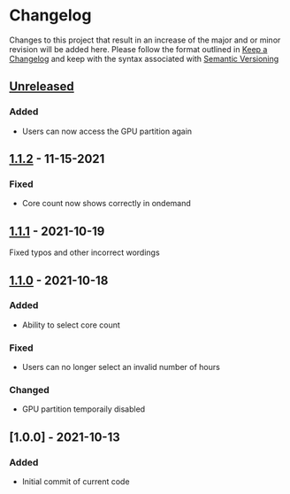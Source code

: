 # Changelog
Changes to this project that result in an increase of the major and or minor revision will be added here. Please follow the format outlined in [Keep a Changelog](http://keepachangelog.com/en/1.0.0/) and keep with the syntax associated with [Semantic Versioning](https://semver.org/)

## [Unreleased]
### Added
- Users can now access the GPU partition again

## [1.1.2] - 11-15-2021
### Fixed
- Core count now shows correctly in ondemand

## [1.1.1] - 2021-10-19
Fixed typos and other incorrect wordings

## [1.1.0] - 2021-10-18
### Added
- Ability to select core count
### Fixed
- Users can no longer select an invalid number of hours
### Changed
- GPU partition temporaily disabled

## [1.0.0] - 2021-10-13
### Added
- Initial commit of current code

[Unreleased]: https://github.com/UCO-HPC/buddy_ansys/compare/1.2.0...HEAD
[1.1.2]: https://github.com/UCO-HPC/buddy_ansys/compare/1.1.1...1.1.2
[1.1.1]: https://github.com/UCO-HPC/buddy_ansys/compare/1.1.0...1.1.1
[1.1.0]: https://github.com/UCO-HPC/buddy_ansys/compare/1.0.0...1.1.0
